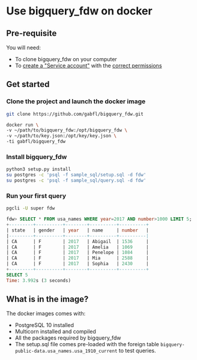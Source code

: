 # Use bigquery_fdw on docker

## Pre-requisite

You will need:
 - To clone bigquery_fdw on your computer
 - To [create a "Service account"](service_account.md) with the [correct permissions](service_account_permissions.md)

## Get started

### Clone the project and launch the docker image

```bash
git clone https://github.com/gabfl/bigquery_fdw.git

docker run \
-v ~/path/to/bigquery_fdw:/opt/bigquery_fdw \
-v ~/path/to/key.json:/opt/key/key.json \
-ti gabfl/bigquery_fdw
```

### Install bigquery_fdw

```bash
python3 setup.py install
su postgres -c 'psql -f sample_sql/setup.sql -d fdw'
su postgres -c 'psql -f sample_sql/query.sql -d fdw'
```

### Run your first query

```bash
pgcli -U super fdw
```

```sql
fdw> SELECT * FROM usa_names WHERE year=2017 AND number>1000 LIMIT 5;
+---------+----------+--------+----------+----------+
| state   | gender   | year   | name     | number   |
|---------+----------+--------+----------+----------|
| CA      | F        | 2017   | Abigail  | 1536     |
| CA      | F        | 2017   | Amelia   | 1069     |
| CA      | F        | 2017   | Penelope | 1084     |
| CA      | F        | 2017   | Mia      | 2588     |
| CA      | F        | 2017   | Sophia   | 2430     |
+---------+----------+--------+----------+----------+
SELECT 5
Time: 3.992s (3 seconds)
```

## What is in the image?

The docker images comes with:
 - PostgreSQL 10 installed
 - Multicorn installed and compiled
 - All the packages required by bigquery_fdw
 - The setup.sql file comes pre-loaded with the foreign table `bigquery-public-data.usa_names.usa_1910_current` to test queries.